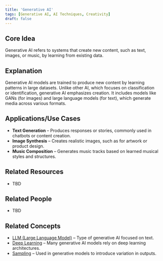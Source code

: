 ```yaml
---
title: 'Generative AI'
tags: [Generative AI, AI Techniques, Creativity]
draft: false
---
```


## Core Idea
Generative AI refers to systems that create new content, such as text, images, or music, by learning from existing data.

## Explanation
Generative AI models are trained to produce new content by learning patterns in large datasets. Unlike other AI, which focuses on classification or identification, generative AI emphasizes creation. It includes models like GANs (for images) and large language models (for text), which generate media across various formats.

## Applications/Use Cases
- **Text Generation** – Produces responses or stories, commonly used in chatbots or content creation.
- **Image Synthesis** – Creates realistic images, such as for artwork or product design.
- **Music Composition** – Generates music tracks based on learned musical styles and structures.

## Related Resources
- TBD

## Related People
- TBD

## Related Concepts
- [LLM (Large Language Model)](../LLM) – Type of generative AI focused on text.
- [Deep Learning](../Deep_Learning) – Many generative AI models rely on deep learning architectures.
- [Sampling](../Sampling) – Used in generative models to introduce variation in outputs.
